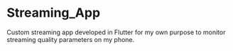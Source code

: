 # Streaming_App
Custom streaming app developed in Flutter for my own purpose to monitor streaming quality parameters on my phone.
